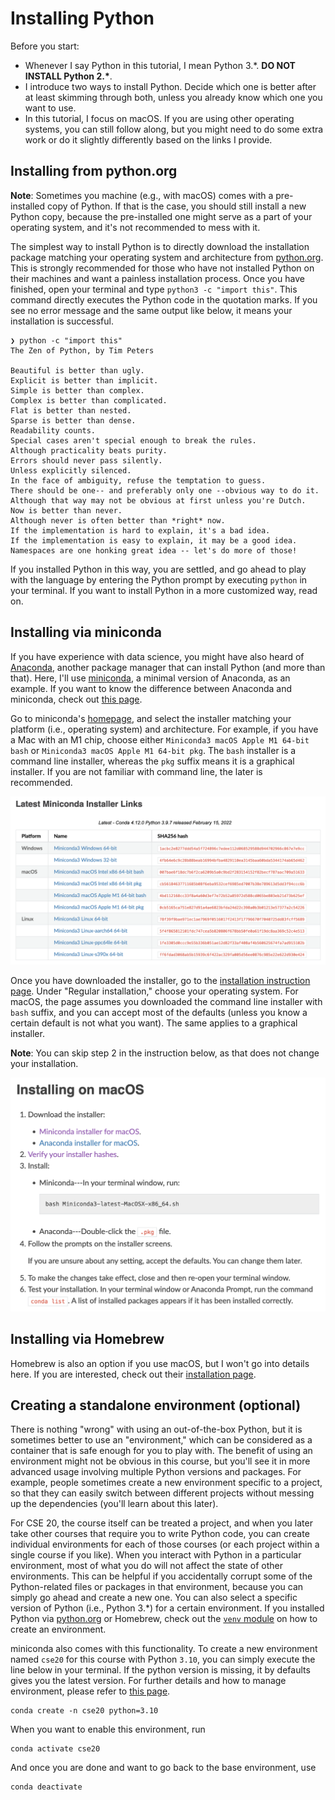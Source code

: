 # Installing Python

Before you start:

- Whenever I say Python in this tutorial, I mean Python 3.*. **DO NOT INSTALL Python 2.\***.
- I introduce two ways to install Python. Decide which one is better after at least skimming through both, unless you already know which one you want to use.
- In this tutorial, I focus on macOS. If you are using other operating systems, you can still follow along, but you might need to do some extra work or do it slightly differently based on the links I provide.

## Installing from python.org

**Note**: Sometimes you machine (e.g., with macOS) comes with a pre-installed copy of Python. If that is the case, you should still install a new Python copy, because the pre-installed one might serve as a part of your operating system, and it's not recommended to mess with it.

The simplest way to install Python is to directly download the installation package matching your operating system and architecture from [python.org](https://www.python.org/). This is strongly recommended for those who have not installed Python on their machines and want a painless installation process. Once you have finished, open your terminal and type `python3 -c "import this"`. This command directly executes the Python code in the quotation marks. If you see no error message and the same output like below, it means your installation is successful.

```shell
❯ python -c "import this"
The Zen of Python, by Tim Peters

Beautiful is better than ugly.
Explicit is better than implicit.
Simple is better than complex.
Complex is better than complicated.
Flat is better than nested.
Sparse is better than dense.
Readability counts.
Special cases aren't special enough to break the rules.
Although practicality beats purity.
Errors should never pass silently.
Unless explicitly silenced.
In the face of ambiguity, refuse the temptation to guess.
There should be one-- and preferably only one --obvious way to do it.
Although that way may not be obvious at first unless you're Dutch.
Now is better than never.
Although never is often better than *right* now.
If the implementation is hard to explain, it's a bad idea.
If the implementation is easy to explain, it may be a good idea.
Namespaces are one honking great idea -- let's do more of those!
```

If you installed Python in this way, you are settled, and go ahead to play with the language by entering the Python prompt by executing `python` in your terminal. If you want to install Python in a more customized way, read on.

## Installing via miniconda

If you have experience with data science, you might have also heard of [Anaconda](https://www.anaconda.com/), another package manager that can install Python (and more than that). Here, I'll use [miniconda](https://docs.conda.io/en/latest/miniconda.html), a minimal version of Anaconda, as an example. If you want to know the difference between Anaconda and miniconda, check out [this page](https://docs.conda.io/projects/conda/en/latest/user-guide/install/download.html#anaconda-or-miniconda).

Go to miniconda's [homepage](https://docs.conda.io/en/latest/miniconda.html), and select the installer matching your platform (i.e., operating system) and architecture. For example, if you have a Mac with an M1 chip, choose either `Miniconda3 macOS Apple M1 64-bit bash` or `Miniconda3 macOS Apple M1 64-bit pkg`. The `bash` installer is a command line installer, whereas the `pkg` suffix means it is a graphical installer. If you are not familiar with command line, the later is recommended.

![miniconda](images/miniconda.png)

Once you have downloaded the installer, go to the [installation instruction page](https://conda.io/projects/conda/en/latest/user-guide/install/index.html). Under "Regular installation," choose your operating system. For macOS, the page assumes you downloaded the command line installer with `bash` suffix, and you can accept most of the defaults (unless you know a certain default is not what you want). The same applies to a graphical installer.

**Note**: You can skip step 2 in the instruction below, as that does not change your installation.

![miniconda macOS installation instruction](images/miniconda-macos.png)

<!-- If you choose to use miniconda as your Python installer, the best practice is to create an environment instead of operating on the default environment (i.e., no environment). This is especially important if you want to upgrade Python or install a version different from the one you have. [This page](https://conda.io/projects/conda/en/latest/user-guide/tasks/manage-python.html#updating-or-upgrading-python) might be helpful if you want to do so. -->

## Installing via Homebrew

Homebrew is also an option if you use macOS, but I won't go into details here. If you are interested, check out their [installation page](https://brew.sh/).

## Creating a standalone environment (optional)

There is nothing "wrong" with using an out-of-the-box Python, but it is sometimes better to use an "environment," which can be considered as a container that is safe enough for you to play with. The benefit of using an environment might not be obvious in this course, but you'll see it in more advanced usage involving multiple Python versions and packages. For example, people sometimes create a new environment specific to a project, so that they can easily switch between different projects without messing up the dependencies (you'll learn about this later).

For CSE 20, the course itself can be treated a project, and when you later take other courses that require you to write Python code, you can create individual environments for each of those courses (or each project within a single course if you like). When you interact with Python in a particular environment, most of what you do will not affect the state of other environments. This can be helpful if you accidentally corrupt some of the Python-related files or packages in that environment, because you can simply go ahead and create a new one. You can also select a specific version of Python (i.e., Python 3.\*) for a certain environment. If you installed Python via [python.org](https://www.python.org/) or Homebrew, check out the [`venv` module](https://docs.python.org/3/library/venv.html#module-venv) on how to create an environment.

miniconda also comes with this functionality. To create a new environment named `cse20` for this course with Python `3.10`, you can simply execute the line below in your terminal. If the python version is missing, it by defaults gives you the latest version. For further details and how to manage environment, please refer to [this page](https://conda.io/projects/conda/en/latest/user-guide/tasks/manage-environments.html#creating-an-environment-with-commands).

```shell
conda create -n cse20 python=3.10
```

When you want to enable this environment, run

```shell
conda activate cse20
```

And once you are done and want to go back to the base environment, use

```shell
conda deactivate
```

